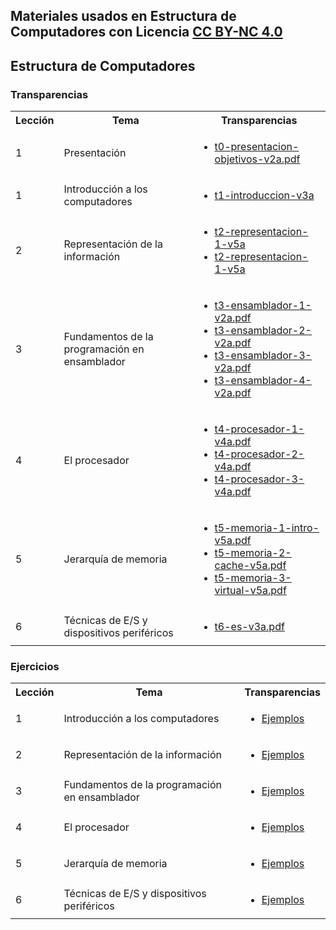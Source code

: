 ## Materiales usados en Estructura de Computadores con Licencia [CC BY-NC 4.0](http:/creativecommons.org/licenses/by-nc/4.0/) 


## Estructura de Computadores

### Transparencias

<html>
 <small>
 <table style="width:100%;" width="100%">
  <tr><th>Lección</th><th>Tema</th><th>Transparencias</th></tr>

  <tr><td>1</td><td>Presentación</td>
      <td><ul type="0">
        <li> <a href="https://acaldero.github.io/uc3m_ec/t0-presentacion-objetivos-v2a.pdf">t0-presentacion-objetivos-v2a.pdf</a> </li>
      </ul></td>
  </tr>

  <tr><td>1</td><td>Introducción a los computadores</td>
      <td><ul type="1">
        <li> <a href="https://acaldero.github.io/uc3m_ec/t1-introduccion-v3a.pdf">t1-introduccion-v3a</a> </li>
      </ul></td>
  </tr>

  <tr><td>2</td><td>Representación de la información</td>
      <td><ul type="1">
        <li> <a href="https://acaldero.github.io/uc3m_ec/t2-representacion-1-v5a.pdf">t2-representacion-1-v5a</a></li>
        <li> <a href="https://acaldero.github.io/uc3m_ec/t2-representacion-2-v5a.pdf">t2-representacion-1-v5a</a></li>
      </ul></td>
  </tr>

  <tr><td>3</td><td>Fundamentos de la programación en ensamblador</td>
      <td><ul type="1">
        <li> <a href="https://acaldero.github.io/uc3m_ec/t3-ensamblador-1-v2a.pdf">t3-ensamblador-1-v2a.pdf</a></li>
        <li> <a href="https://acaldero.github.io/uc3m_ec/t3-ensamblador-2-v2a.pdf">t3-ensamblador-2-v2a.pdf</a></li>
        <li> <a href="https://acaldero.github.io/uc3m_ec/t3-ensamblador-3-v2a.pdf">t3-ensamblador-3-v2a.pdf</a></li>
        <li> <a href="https://acaldero.github.io/uc3m_ec/t3-ensamblador-4-v2a.pdf">t3-ensamblador-4-v2a.pdf</a></li>
      </ul></td>
  </tr>

  <tr><td>4</td><td>El procesador </td>
      <td><ul type="1">
        <li> <a href="https://acaldero.github.io/uc3m_ec/t4-procesador-1-v4a.pdf">t4-procesador-1-v4a.pdf</a></li>
        <li> <a href="https://acaldero.github.io/uc3m_ec/t4-procesador-2-v4a.pdf">t4-procesador-2-v4a.pdf</a></li>
        <li> <a href="https://acaldero.github.io/uc3m_ec/t4-procesador-3-v4a.pdf">t4-procesador-3-v4a.pdf</a></li>
      </ul></td>
  </tr>

  <tr><td>5</td><td>Jerarquía de memoria </td>
      <td><ul type="1">
        <li> <a href="https://acaldero.github.io/uc3m_ec/t5-memoria-1-intro-v5a.pdf">t5-memoria-1-intro-v5a.pdf</a></li>
        <li> <a href="https://acaldero.github.io/uc3m_ec/t5-memoria-2-cache-v5a.pdf">t5-memoria-2-cache-v5a.pdf</a></li>
        <li> <a href="https://acaldero.github.io/uc3m_ec/t5-memoria-3-virtual-v5a.pdf">t5-memoria-3-virtual-v5a.pdf</a></li>
      </ul></td>
  </tr>

  <tr><td>6</td><td>Técnicas de E/S y dispositivos periféricos</td>
      <td><ul type="1">
        <li> <a href="https://acaldero.github.io/uc3m_ec/t6-es-v3a.pdf">t6-es-v3a.pdf</a></li>
      </ul></td>
  </tr>

 </table>
 </small>
</html>


### Ejercicios

<html>
 <small>
 <table style="width:100%;" width="100%">
  <tr><th>Lección</th><th>Tema</th><th>Transparencias</th></tr>

  <tr><td>1</td><td>Introducción a los computadores</td>
      <td><ul type="1">
        <li> <a href="https://acaldero.github.io/uc3m_ec/ejercicios/ej1-introducion">Ejemplos</a> </li>
      </ul></td>
  </tr>

  <tr><td>2</td><td>Representación de la información</td>
      <td><ul type="1">
        <li> <a href="https://acaldero.github.io/uc3m_ec/ejercicios/ej2-representacion">Ejemplos</a> </li>
      </ul></td>
  </tr>

  <tr><td>3</td><td>Fundamentos de la programación en ensamblador</td>
      <td><ul type="1">
        <li> <a href="https://acaldero.github.io/uc3m_ec/ejercicios/ej3-ensamblador">Ejemplos</a> </li>
      </ul></td>
  </tr>

  <tr><td>4</td><td>El procesador </td>
      <td><ul type="1">
        <li> <a href="https://acaldero.github.io/uc3m_ec/ejercicios/ej4-procesador">Ejemplos</a> </li>
      </ul></td>
  </tr>

  <tr><td>5</td><td>Jerarquía de memoria </td>
      <td><ul type="1">
        <li> <a href="https://acaldero.github.io/uc3m_ec/ejercicios/ej5-memoria">Ejemplos</a> </li>
      </ul></td>
  </tr>

  <tr><td>6</td><td>Técnicas de E/S y dispositivos periféricos</td>
      <td><ul type="1">
        <li> <a href="https://acaldero.github.io/uc3m_ec/ejercicios/ej6-es">Ejemplos</a> </li>
      </ul></td>
  </tr>

 </table>
 </small>
</html>

